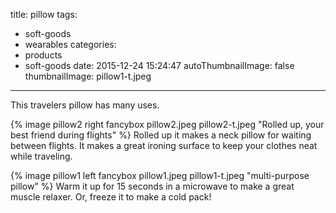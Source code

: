 title: pillow
tags:
  - soft-goods
  - wearables
categories:
  - products
  - soft-goods
date: 2015-12-24 15:24:47
autoThumbnailImage: false
thumbnailImage: pillow1-t.jpeg
---
This travelers pillow has many uses.
<!-- more -->
{% image pillow2 right fancybox pillow2.jpeg pillow2-t.jpeg "Rolled up, your best friend during flights" %}
Rolled up it makes a neck pillow for waiting between flights.  It makes a great ironing surface to keep your clothes neat while traveling.
<div style="clear:both"></div>
{% image pillow1 left fancybox pillow1.jpeg pillow1-t.jpeg "multi-purpose pillow" %}
Warm it up for 15 seconds in a microwave to make a great muscle relaxer.  Or, freeze it to make a cold pack!
